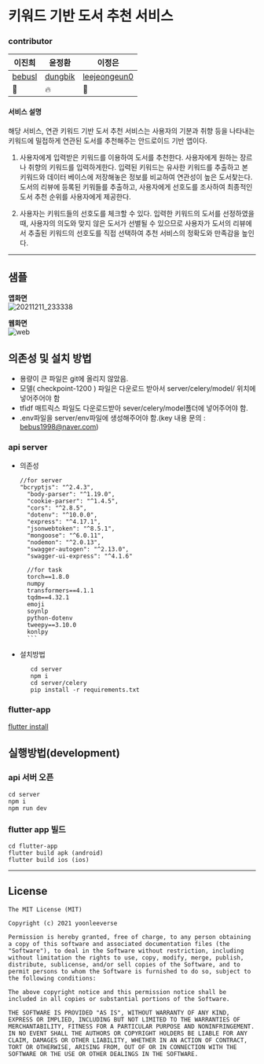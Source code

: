 # 키워드 기반 도서 추천 서비스
### contributor
|이진희|윤정환|이정은|
|------|---|---|
| [bebusl](https://github.com/bebusl)              |      [dungbik](https://github.com/dungbik)         |   [leejeongeun0](https://github.com/leejeongeun0)      |
| 🌴                                               | 🔥                                               | 📖                                               |



#### 서비스 설명
해당 서비스, 연관 키워드 기반 도서 추천 서비스는 사용자의 기분과 취향 등을 나타내는 키워드에 밀접하게 연관된 도서를 추천해주는 안드로이드 기반 앱이다.

1. 사용자에게 입력받은 키워드를 이용하여 도서를 추천한다.
사용자에게 원하는 장르나 취향의 키워드를 입력하게한다. 입력된 키워드는 유사한 키워드를 추출하고 본 키워드와 데이터 베이스에 저장해놓은 정보를 비교하여 연관성이 높은 도서찾는다. 도서의 리뷰에 등록된 키워들를 추출하고, 사용자에게 선호도를 조사하여 최종적인 도서 추천 순위를 사용자에게 제공한다.

2. 사용자는 키워드들의 선호도를 체크할 수 있다.
입력한 키워드의 도서를 선정하였을 때, 사용자의 의도와 맞지 않은 도서가 선별될 수 있으므로 사용자가 도서의 리뷰에서 추출된 키워드의 선호도를 직접 선택하여 추천 서비스의 정확도와 만족감을 높인다.
-----
## 샘플
**앱화면**
<br />
![20211211_233338](https://user-images.githubusercontent.com/49610681/145680429-1a715747-111f-4d9b-9ebd-6a0ac5ef21e4.gif)

**웹화면**
<br />
![web](https://blog.kakaocdn.net/dn/w342d/btroFL7SDc0/1JciKEMUKFjl9Jb8wnrCD0/img.gif)

## 의존성 및 설치 방법
* 용량이 큰 파일은 git에 올리지 않았음.
* 모델( checkpoint-1200 ) 파일은 다운로드 받아서 server/celery/model/ 위치에 넣어주어야 함
* tfidf 매트릭스 파일도 다운로드받아 sever/celery/model폴더에 넣어주어야 함.
* .env파일을 server/env파일에 생성해주어야 함.(key 내용 문의 :  bebus1998@naver.com)


### api server
*  의존성
      ```
      //for server
      "bcryptjs": "^2.4.3",
        "body-parser": "^1.19.0",
        "cookie-parser": "^1.4.5",
        "cors": "^2.8.5",
        "dotenv": "^10.0.0",
        "express": "^4.17.1",
        "jsonwebtoken": "^8.5.1",
        "mongoose": "^6.0.11",
        "nodemon": "^2.0.13",
        "swagger-autogen": "^2.13.0",
        "swagger-ui-express": "^4.1.6"
        
        //for task
        torch==1.8.0
        numpy
        transformers==4.1.1
        tqdm==4.32.1
        emoji
        soynlp
        python-dotenv
        tweepy==3.10.0
        konlpy
        ```
* 설치방법
     ```
        cd server
        npm i
        cd server/celery
        pip install -r requirements.txt
    ```

### flutter-app
[flutter install](https://docs.flutter.dev/get-started/install)
<br />

## 실행방법(development)
### api 서버 오픈
```
cd server
npm i
npm run dev
```

### flutter app 빌드
```
cd flutter-app
flutter build apk (android)
flutter build ios (ios)
```



----
## License
```
The MIT License (MIT)

Copyright (c) 2021 yoonleeverse

Permission is hereby granted, free of charge, to any person obtaining a copy of this software and associated documentation files (the "Software"), to deal in the Software without restriction, including without limitation the rights to use, copy, modify, merge, publish, distribute, sublicense, and/or sell copies of the Software, and to permit persons to whom the Software is furnished to do so, subject to the following conditions:

The above copyright notice and this permission notice shall be included in all copies or substantial portions of the Software.

THE SOFTWARE IS PROVIDED "AS IS", WITHOUT WARRANTY OF ANY KIND, EXPRESS OR IMPLIED, INCLUDING BUT NOT LIMITED TO THE WARRANTIES OF MERCHANTABILITY, FITNESS FOR A PARTICULAR PURPOSE AND NONINFRINGEMENT. IN NO EVENT SHALL THE AUTHORS OR COPYRIGHT HOLDERS BE LIABLE FOR ANY CLAIM, DAMAGES OR OTHER LIABILITY, WHETHER IN AN ACTION OF CONTRACT, TORT OR OTHERWISE, ARISING FROM, OUT OF OR IN CONNECTION WITH THE SOFTWARE OR THE USE OR OTHER DEALINGS IN THE SOFTWARE.

```
